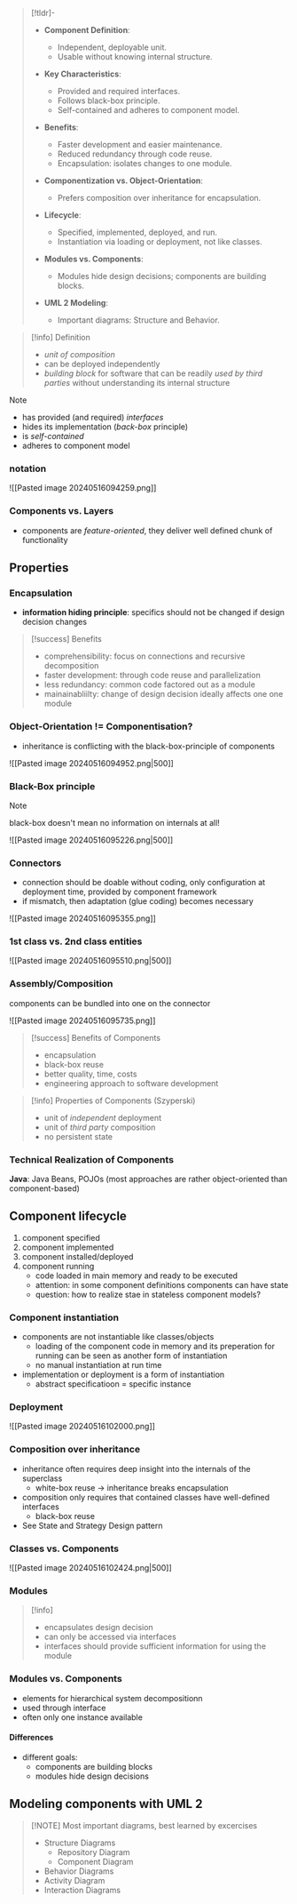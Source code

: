 
> [!tldr]-
> 
> - **Component Definition**:
>     
>     - Independent, deployable unit.
>     - Usable without knowing internal structure.
> - **Key Characteristics**:
>     
>     - Provided and required interfaces.
>     - Follows black-box principle.
>     - Self-contained and adheres to component model.
> - **Benefits**:
>     
>     - Faster development and easier maintenance.
>     - Reduced redundancy through code reuse.
>     - Encapsulation: isolates changes to one module.
> - **Componentization vs. Object-Orientation**:
>     
>     - Prefers composition over inheritance for encapsulation.
> - **Lifecycle**:
>     
>     - Specified, implemented, deployed, and run.
>     - Instantiation via loading or deployment, not like classes.
> - **Modules vs. Components**:
>     
>     - Modules hide design decisions; components are building blocks.
> - **UML 2 Modeling**:
>     
>     - Important diagrams: Structure and Behavior.

> [!info] Definition
> - _unit of composition_
> - can be deployed independently
> - _building block_ for software that can be readily _used by third parties_ without understanding its internal structure

> [!NOTE]
> - has provided (and required) _interfaces_
> - hides its implementation (_back-box_ principle)
> - is _self-contained_
> - adheres to component model

### notation

![[Pasted image 20240516094259.png]]

### Components vs. Layers

- components are _feature-oriented_, they deliver well defined chunk of functionality

## Properties

### Encapsulation

- __information hiding principle__: specifics should not be changed if design decision changes

> [!success] Benefits
> - comprehensibility: focus on connections and recursive decomposition
> - faster development: through code reuse and parallelization
> - less redundancy: common code factored out as a module
> - mainainabliilty: change of design decision ideally affects one one module

### Object-Orientation != Componentisation?

- inheritance is conflicting with the black-box-principle of components

![[Pasted image 20240516094952.png|500]]

### Black-Box principle

> [!NOTE]
> black-box doesn't mean no information on internals at all!

![[Pasted image 20240516095226.png|500]]

### Connectors

- connection should be doable without coding, only configuration at deployment time, provided by component framework
- if mismatch, then adaptation (glue coding) becomes necessary

![[Pasted image 20240516095355.png]]

### 1st class vs. 2nd class entities

![[Pasted image 20240516095510.png|500]]

### Assembly/Composition

components can be bundled into one on the connector

![[Pasted image 20240516095735.png]]

> [!success] Benefits of Components
> - encapsulation
> - black-box reuse
> - better quality, time, costs
> - engineering approach to software development

> [!info] Properties of Components (Szyperski)
> - unit of _independent_ deployment
> - unit of _third party_ composition
> - no persistent state

### Technical Realization of Components

__Java__: Java Beans, POJOs (most approaches are rather object-oriented than component-based)

## Component lifecycle

1. component specified
2. component implemented
3. component installed/deployed
4. component running
	- code loaded in main memory and ready to be executed
	- attention: in some component definitions components can have state
	- question: how to realize stae in stateless component models?

### Component instantiation

- components are not instantiable like classes/objects
	- loading of the component code in memory and its preperation for running can be seen as another form of instantiation
	- no manual instantiation at run time
- implementation or deployment is a form of instantiation
	- abstract specificatioon = specific instance

### Deployment

![[Pasted image 20240516102000.png]]

### Composition over inheritance

- inheritance often requires deep insight into the internals of the superclass
	- white-box reuse -> inheritance breaks encapsulation
- composition only requires that contained classes have well-defined interfaces
	- black-box reuse
- See State and Strategy Design pattern

### Classes vs. Components

![[Pasted image 20240516102424.png|500]]

### Modules

> [!info]
> - encapsulates design decision
> - can only be accessed via interfaces
> - interfaces should provide sufficient information for using the module

### Modules vs. Components

- elements for hierarchical system decompositionn
- used through interface
- often only one instance available

#### Differences

- different goals: 
	- components are building blocks
	- modules hide design decisions

## Modeling components with UML 2

> [!NOTE] Most important diagrams, best learned by excercises 
> - Structure Diagrams
> 	- Repository Diagram
> 	- Component Diagram
> -  Behavior Diagrams
> 	- Activity Diagram
> -  Interaction Diagrams
